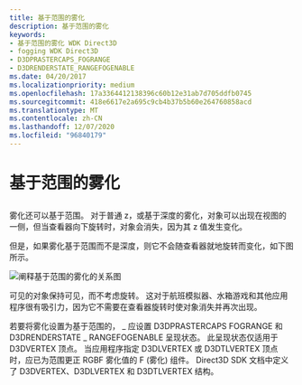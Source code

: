 ```yaml
---
title: 基于范围的雾化
description: 基于范围的雾化
keywords:
- 基于范围的雾化 WDK Direct3D
- fogging WDK Direct3D
- D3DPRASTERCAPS_FOGRANGE
- D3DRENDERSTATE_RANGEFOGENABLE
ms.date: 04/20/2017
ms.localizationpriority: medium
ms.openlocfilehash: 17a3364412138396c60b12e31ab7d705ddfb0745
ms.sourcegitcommit: 418e6617e2a695c9cb4b37b5b60e264760858acd
ms.translationtype: MT
ms.contentlocale: zh-CN
ms.lasthandoff: 12/07/2020
ms.locfileid: "96840179"
---
```

# <a name="range-based-fog"></a>基于范围的雾化


## <span id="ddk_range_based_fog_gg"></span><span id="DDK_RANGE_BASED_FOG_GG"></span>


雾化还可以基于范围。 对于普通 z，或基于深度的雾化，对象可以出现在视图的一侧，但当查看器向下旋转时，对象会消失，因为其 z 值发生变化。

但是，如果雾化基于范围而不是深度，则它不会随查看器就地旋转而变化，如下图所示。

![阐释基于范围的雾化的关系图](images/d3dfig26.png)

可见的对象保持可见，而不考虑旋转。 这对于航班模拟器、水箱游戏和其他应用程序很有吸引力，因为它不需要在查看器旋转时使对象消失并再次出现。

若要将雾化设置为基于范围的， \_ 应设置 D3DPRASTERCAPS FOGRANGE 和 D3DRENDERSTATE \_ RANGEFOGENABLE 呈现状态。 此呈现状态仅适用于 D3DVERTEX 顶点。 当应用程序指定 D3DLVERTEX 或 D3DTLVERTEX 顶点时，应已为范围更正 RGBF 雾化值的 F (雾化) 组件。 Direct3D SDK 文档中定义了 D3DVERTEX、D3DLVERTEX 和 D3DTLVERTEX 结构。

 

 





